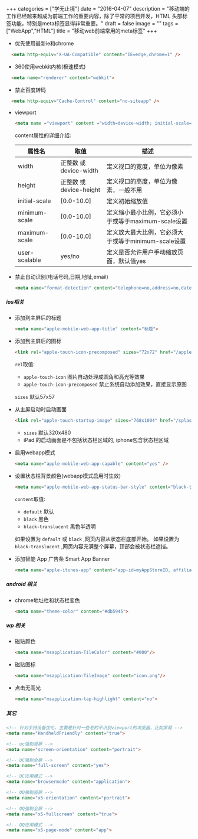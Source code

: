 +++
categories = ["学无止境"]
date = "2016-04-07"
description = "移动端的工作已经越来越成为前端工作的重要内容，除了平常的项目开发，HTML 头部标签功能，特别是meta标签显得非常重要。"
draft = false
image = ""
tags = ["WebApp","HTML"]
title = "移动web前端常用的meta标签"
+++

* 优先使用最新ie和chrome
```html
  <meta http-equiv="X-UA-Compatible" content="IE=edge,chrome=1" />
  ```

* 360使用webkit内核(极速模式)
```html
  <meta name="renderer" content="webkit">
  ```

* 禁止百度转码
```html
  <meta http-equiv="Cache-Control" content="no-siteapp" />
  ```

* viewport
  ```html
  <meta name ="viewport" content ="width=device-width; initial-scale=1.0; maximum-scale=1; user-scalable=no;" />
  ```
  content属性的详细介绍:
  <table class="mdl-data-table mdl-shadow--2dp">
    <thead>
      <tr>
        <th>属性名</th>
        <th>取值</th>
        <th>描述</th>
      </tr>
    </thead>
    <tbody>
      <tr>
        <td>width</td>
        <td>正整数 或 device-width</td>
        <td>定义视口的宽度，单位为像素</td>
      </tr>
      <tr>
        <td>height</td>
        <td>正整数 或 device-height</td>
        <td>定义视口的高度，单位为像素，一般不用</td>
      </tr>
      <tr>
        <td>initial-scale</td>
        <td>[0.0-10.0]</td>
        <td>定义初始缩放值</td>
      </tr>
      <tr>
        <td>minimum-scale</td>
        <td>[0.0-10.0]</td>
        <td>定义缩小最小比例，它必须小于或等于maximum-scale设置</td>
      </tr>
      <tr>
        <td>maximum-scale</td>
        <td>[0.0-10.0]</td>
        <td>定义放大最大比例，它必须大于或等于minimum-scale设置</td>
      </tr>
      <tr>
        <td>user-scalable</td>
        <td>yes/no</td>
        <td>定义是否允许用户手动缩放页面，默认值yes</td>
      </tr>
    </tbody>
  </table>

* 禁止自动识别(电话号码,日期,地址,email)
  ```html
  <meta name="format-detection" content="telephone=no,address=no,date=no,email=no">
  ```


##### ios相关

* 添加到主屏后的标题
  ```html
  <meta name="apple-mobile-web-app-title" content="标题">
  ```

* 添加到主屏后的图标
  ```html
  <link rel="apple-touch-icon-precomposed" sizes="72x72" href="/apple-touch-icon.png" />
  ```

  `rel`取值:
    * `apple-touch-icon` 图片自动处理成圆角和高光等效果
    * `apple-touch-icon-precomposed` 禁止系统自动添加效果，直接显示原图

  `sizes` 默认57x57

* 从主屏启动时启动画面
  ```html
  <link rel="apple-touch-startup-image" sizes="768x1004" href="/splash-screen.png" />
  ```
    * `sizes` 默认320x480
    * iPad 的启动画面是不包括状态栏区域的, iphone包含状态栏区域

* 启用webapp模式
  ```html
  <meta name="apple-mobile-web-app-capable" content="yes" />
  ```

* 设置状态栏背景颜色(webapp模式启用时生效)
  ```html
  <meta name="apple-mobile-web-app-status-bar-style" content="black-translucent" />
  ```
  `content`取值:
    * `default` 默认
    * `black` 黑色
    * `black-translucent` 黑色半透明

  如果设置为 `default` 或 `black` ,网页内容从状态栏底部开始。 如果设置为 `black-translucent` ,网页内容充满整个屏幕，顶部会被状态栏遮挡。

* 添加智能 App 广告条 Smart App Banner
  ```html
  <meta name="apple-itunes-app" content="app-id=myAppStoreID, affiliate-data=myAffiliateData, app-argument=myURL">
  ```

##### android 相关

* chrome地址栏和状态栏变色
  ```html
  <meta name="theme-color" content="#db5945">
  ```

##### wp 相关
* 磁贴颜色
  ```html
  <meta name="msapplication-TileColor" content="#000"/>
  ```

* 磁贴图标
  ```html
  <meta name="msapplication-TileImage" content="icon.png"/>
  ```

* 点击无高光
  ```html
  <meta name="msapplication-tap-highlight" content="no">
  ```

##### 其它

```html
<!-- 针对手持设备优化，主要是针对一些老的不识别viewport的浏览器，比如黑莓 -->
<meta name="HandheldFriendly" content="true">

<!-- uc强制竖屏 -->
<meta name="screen-orientation" content="portrait">

<!-- UC强制全屏 -->
<meta name="full-screen" content="yes">

<!-- UC应用模式 -->
<meta name="browsermode" content="application">

<!-- QQ强制竖屏 -->
<meta name="x5-orientation" content="portrait">

<!-- QQ强制全屏 -->
<meta name="x5-fullscreen" content="true">

<!-- QQ应用模式 -->
<meta name="x5-page-mode" content="app">
```
